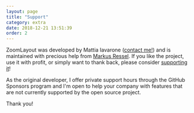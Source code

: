 ```yaml
---
layout: page
title: "Support"
category: extra
date: 2018-12-21 13:51:39
order: 2
---
```


ZoomLayout was developed by Mattia Iavarone ([contact me!](contact)) and is maintained with precious 
help from [Markus Ressel](https://github.com/markusressel). If you like the project, use it with profit, 
or simply want to thank back, please consider [supporting it](https://github.com/natario1/ZoomLayout/issues/125)!

As the original developer, I offer private support hours through the GitHub Sponsors program and 
I'm open to help your company with features that are not currently supported by the open source project.

Thank you!

